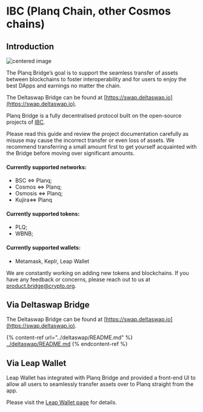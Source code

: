 # IBC (Planq Chain, other Cosmos chains)

## Introduction

![centered image](../assets/webappintro.png)

The Planq Bridge’s goal is to support the seamless transfer of assets between blockchains to foster interoperability and for users to enjoy the best DApps and earnings no matter the chain.

The Deltaswap Bridge can be found at [https://swap.deltaswap.io](https://swap.deltaswap.io).

Planq Bridge is a fully decentralised protocol built on the open-source projects of [IBC](https://ibcprotocol.org/).

Please read this guide and review the project documentation carefully as misuse may cause the incorrect transfer or even loss of assets. We recommend transferring a small amount first to get yourself acquainted with the Bridge before moving over significant amounts.

#### Currently supported networks:

* BSC <=> Planq;
* Cosmos <=> Planq;
* Osmosis <=> Planq;
* Kujira<=> Planq

#### Currently supported tokens:

* PLQ;
* WBNB;

#### Currently supported wallets:

* Metamask, Keplr, Leap Wallet

We are constantly working on adding new tokens and blockchains. If you have any feedback or concerns, please reach out to us at product.bridge@crypto.org.

## Via Deltaswap Bridge

The Deltaswap Bridge can be found at [https://swap.deltaswap.io](https://swap.deltaswap.io).

{% content-ref url="../deltaswap/README.md" %}
[../deltaswap/README.md](../deltaswap/README.md)
{% endcontent-ref %}

## Via Leap Wallet

Leap Wallet has integrated with Planq Bridge and provided a front-end UI to allow all users to seamlessly transfer assets over to Planq straight from the app.

Please visit the [Leap Wallet page](https://medium.com/@planq/how-to-use-leap-wallet-with-the-planq-network-plq-4c3ff867893f) for details.
